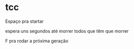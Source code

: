 # tcc

Espaço pra startar

espera uns segundos até morrer todos que têm que morrer

F pra rodar a próxima geração
